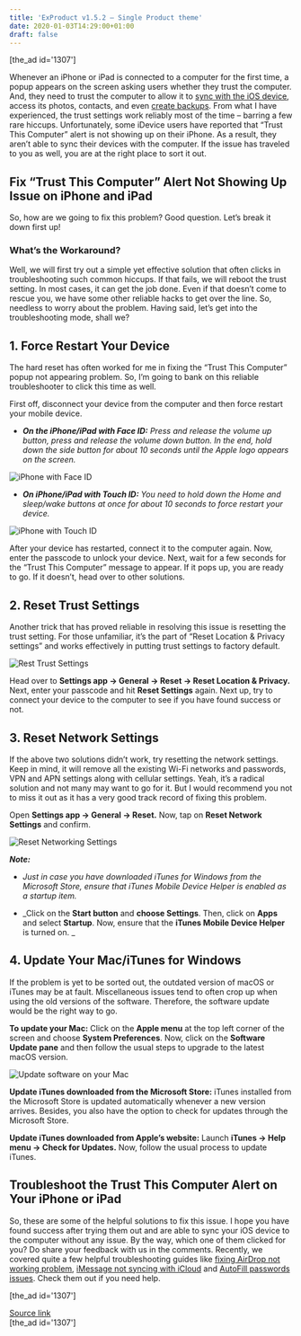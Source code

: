 ```yaml
---
title: 'ExProduct v1.5.2 – Single Product theme'
date: 2020-01-03T14:29:00+01:00
draft: false
---
```


\[the\_ad id='1307'\]  
  

  

Whenever an iPhone or iPad is connected to a computer for the first time, a popup appears on the screen asking users whether they trust the computer. And, they need to trust the computer to allow it to [sync with the iOS device](https://beebom.com/sync-iphone-ipad-with-mac-macos-catalina/), access its photos, contacts, and even [create backups](https://beebom.com/how-back-up-ios-devices-mac-running-macos-catalina/). From what I have experienced, the trust settings work reliably most of the time – barring a few rare hiccups. Unfortunately, some iDevice users have reported that “Trust This Computer” alert is not showing up on their iPhone. As a result, they aren’t able to sync their devices with the computer. If the issue has traveled to you as well, you are at the right place to sort it out.  

Fix “Trust This Computer” Alert Not Showing Up Issue on iPhone and iPad
-----------------------------------------------------------------------

  

So, how are we going to fix this problem? Good question. Let’s break it down first up!  

### What’s the Workaround?

  

Well, we will first try out a simple yet effective solution that often clicks in troubleshooting such common hiccups. If that fails, we will reboot the trust setting. In most cases, it can get the job done. Even if that doesn’t come to rescue you, we have some other reliable hacks to get over the line. So, needless to worry about the problem. Having said, let’s get into the troubleshooting mode, shall we?  

1\. Force Restart Your Device
-----------------------------

  

The hard reset has often worked for me in fixing the “Trust This Computer” popup not appearing problem. So, I’m going to bank on this reliable troubleshooter to click this time as well.  

First off, disconnect your device from the computer and then force restart your mobile device.  

*   _**On the iPhone/iPad with Face ID:** Press and release the volume up button, press and release the volume down button. In the end, hold down the side button for about 10 seconds until the Apple logo appears on the screen._
  

![iPhone with Face ID](https://beebom.com/wp-content/uploads/2020/01/iPhone-with-Face-ID.jpg)

*   _**On iPhone/iPad with Touch ID:** You need to hold down the Home and sleep/wake buttons at once for about 10 seconds to force restart your device._
  

![iPhone with Touch ID](https://beebom.com/wp-content/uploads/2020/01/iPhone-with-Touch-ID.jpg)

After your device has restarted, connect it to the computer again. Now, enter the passcode to unlock your device. Next, wait for a few seconds for the “Trust This Computer” message to appear. If it pops up, you are ready to go. If it doesn’t, head over to other solutions.  

2\. Reset Trust Settings
------------------------

  

Another trick that has proved reliable in resolving this issue is resetting the trust setting. For those unfamiliar, it’s the part of “Reset Location & Privacy settings” and works effectively in putting trust settings to factory default.

  
  

  

![Rest Trust Settings](https://beebom.com/wp-content/uploads/2020/01/Rest-Trust-Settings.jpg)

Head over to **Settings app -> General -> Reset -> Reset Location & Privacy.** Next, enter your passcode and hit **Reset Settings** again. Next up, try to connect your device to the computer to see if you have found success or not.  

3\. Reset Network Settings
--------------------------

  

If the above two solutions didn’t work, try resetting the network settings. Keep in mind, it will remove all the existing Wi-Fi networks and passwords, VPN and APN settings along with cellular settings. Yeah, it’s a radical solution and not many may want to go for it. But I would recommend you not to miss it out as it has a very good track record of fixing this problem.  

Open **Settings app -> General -> Reset.** Now, tap on **Reset Network Settings** and confirm.  

![Reset Networking Settings](https://beebom.com/wp-content/uploads/2020/01/Reset-Networking-Settings.jpg)

_**Note:**_  

*   _Just in case you have downloaded iTunes for Windows from the Microsoft Store, ensure that iTunes Mobile Device Helper is enabled as a startup item._
  
*   _Click on the **Start button** and **choose Settings**. Then, click on **Apps** and select **Startup**. Now, ensure that the **iTunes Mobile Device Helper** is turned on. _
  

4\. Update Your Mac/iTunes for Windows
--------------------------------------

  

If the problem is yet to be sorted out, the outdated version of macOS or iTunes may be at fault. Miscellaneous issues tend to often crop up when using the old versions of the software. Therefore, the software update would be the right way to go.  

**To update your Mac:** Click on the **Apple menu** at the top left corner of the screen and choose **System Preferences**. Now, click on the **Software Update pane** and then follow the usual steps to upgrade to the latest macOS version.  

![Update software on your Mac](https://beebom.com/wp-content/uploads/2019/12/Update-software-on-your-Mac-.jpg)

  
  

  

**Update iTunes downloaded from the Microsoft Store:** iTunes installed from the Microsoft Store is updated automatically whenever a new version arrives. Besides, you also have the option to check for updates through the Microsoft Store.  

**Update iTunes downloaded from Apple’s website:** Launch **iTunes -> Help menu -> Check for Updates.** Now, follow the usual process to update iTunes.  

Troubleshoot the Trust This Computer Alert on Your iPhone or iPad
-----------------------------------------------------------------

  

So, these are some of the helpful solutions to fix this issue. I hope you have found success after trying them out and are able to sync your iOS device to the computer without any issue. By the way, which one of them clicked for you? Do share your feedback with us in the comments. Recently, we covered quite a few helpful troubleshooting guides like [fixing AirDrop not working problem](https://beebom.com/airdrop-not-working-ios-13-macos-catalina-fix/), [iMessage not syncing with iCloud](https://beebom.com/how-fix-imessage-not-syncing-icloud-issue-iphone-ipad-mac/) and [AutoFill passwords issues](https://beebom.com/autofill-passwords-not-working-iphone-ipad-fix/). Check them out if you need help.  

  
  
\[the\_ad id='1307'\]  
  
[Source link](https://beebom.com/trust-this-computer-alert-not-showing-up-iphone-fix/)  
\[the\_ad id='1307'\]